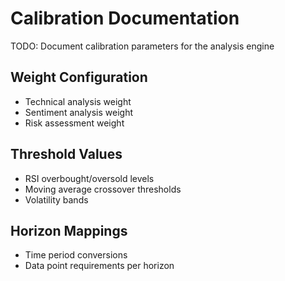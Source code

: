 # Calibration Documentation

TODO: Document calibration parameters for the analysis engine

## Weight Configuration

- Technical analysis weight
- Sentiment analysis weight
- Risk assessment weight

## Threshold Values

- RSI overbought/oversold levels
- Moving average crossover thresholds
- Volatility bands

## Horizon Mappings

- Time period conversions
- Data point requirements per horizon
